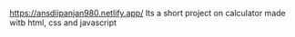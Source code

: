 https://ansdiipanjan980.netlify.app/
Its a short project on calculator made witb html, css and javascript
